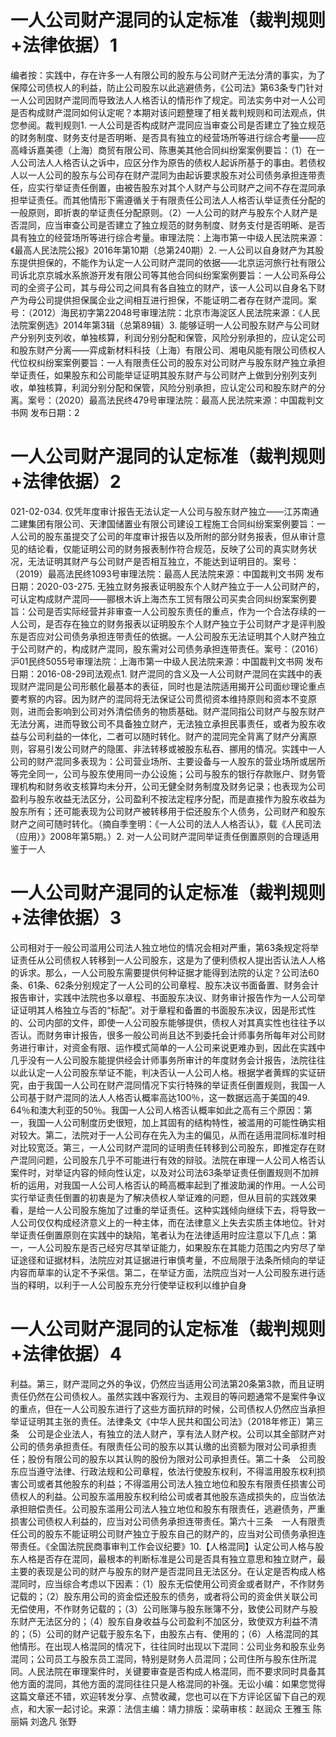 # 一人公司财产混同的认定标准（裁判规则+法律依据）1

编者按：实践中，存在许多一人有限公司的股东与公司财产无法分清的事实，为了保障公司债权人的利益，防止公司股东以此逃避债务，《公司法》第63条专门针对一人公司因财产混同而导致法人人格否认的情形作了规定。司法实务中对一人公司是否构成财产混同如何认定呢？本期对该问题整理了相关裁判规则和司法观点，供您参阅。裁判规则1. 一人公司是否构成财产混同应当审查公司是否建立了独立规范的财务制度、财务支付是否明晰、是否具有独立的经营场所等进行综合考量——应高峰诉嘉美德（上海）商贸有限公司、陈惠美其他合同纠纷案案例要旨：（1）在一人公司法人人格否认之诉中，应区分作为原告的债权人起诉所基于的事由。若债权人以一人公司的股东与公司存在财产混同为由起诉要求股东对公司债务承担连带责任，应实行举证责任倒置，由被告股东对其个人财产与公司财产之间不存在混同承担举证责任。而其他情形下需遵循关于有限责任公司法人人格否认举证责任分配的一般原则，即折衷的举证责任分配原则。（2）一人公司的财产与股东个人财产是否混同，应当审查公司是否建立了独立规范的财务制度、财务支付是否明晰、是否具有独立的经营场所等进行综合考量。审理法院：上海市第一中级人民法院来源：《最高人民法院公报》2016年第10期（总第240期）2. 一人公司以自身财产为其股东提供担保的，不能作为认定一人公司财产混同的依据——北京运河旅行社有限公司诉北京京城水系旅游开发有限公司等其他合同纠纷案案例要旨：一人公司系母公司的全资子公司，其与母公司之间具有各自独立的财产，该一人公司以自身名下财产为母公司提供担保属企业之间相互进行担保，不能证明二者存在财产混同。案号：（2012）海民初字第22048号审理法院：北京市海淀区人民法院来源：《人民法院案例选》2014年第3辑（总第89辑）3. 能够证明一人公司股东财产与公司财产分别列支列收，单独核算，利润分别分配和保管，风险分别承担的，应认定公司和股东财产分离——弈成新材料科技（上海）有限公司、湘电风能有限公司债权人代位权纠纷案案例要旨：一人有限责任公司的股东对公司财产与股东财产独立承担举证责任，如果股东和公司能举证证明其股东财产与公司财产上做到分别列支列收，单独核算，利润分别分配和保管，风险分别承担，应认定公司和股东财产的分离。案号：（2020）最高法民终479号审理法院：最高人民法院来源：中国裁判文书网 发布日期：2

# 一人公司财产混同的认定标准（裁判规则+法律依据）2

021-02-034. 仅凭年度审计报告无法认定一人公司与股东财产独立——江苏南通二建集团有限公司、天津国储置业有限公司建设工程施工合同纠纷案案例要旨：一人公司的股东虽提交了公司的年度审计报告以及所附的部分财务报表，但从审计意见的结论看，仅能证明公司的财务报表制作符合规范，反映了公司的真实财务状况，无法证明其财产与公司财产是否相互独立，不能达到证明目的。案号：（2019）最高法民终1093号审理法院：最高人民法院来源：中国裁判文书网 发布日期：2020-03-275. 无独立财务报表证明股东个人财产独立于一人公司财产的，可认定构成财产混同——郦根木诉上海杰东工贸有限公司买卖合同纠纷案案例要旨：公司是否实际经营并非审查一人公司股东责任的重点，作为一个合法存续的一人公司，是否存在独立的财务报表以证明股东个人财产独立于公司财产才是评判股东是否应对公司债务承担连带责任的依据。一人公司股东无法证明其个人财产独立于公司财产的，构成财产混同，股东需对公司债务承担连带责任。案号：（2016）沪01民终5055号审理法院：上海市第一中级人民法院来源：中国裁判文书网 发布日期：2016-08-29司法观点1. 财产混同的含义及一人公司财产混同在实践中的表现财产混同是公司形骸化最基本的表征，同时也是法院适用揭开公司面纱理论重点要考察的内容。因为财产的混同将无法保证公司贯彻资本维持原则和资本不变原则，进而会影响到公司对外清偿债务的物质基础。财产混同指公司财产与股东财产无法分离，进而导致公司不具备独立财产，无法独立承担民事责任，或者为股东收益与公司利益的一体化，二者可以随时转化。财产的混同完全背离了财产分离原则，容易引发公司财产的隐匿、非法转移或被股东私吞、挪用的情况。实践中一人公司的财产混同多表现为：公司营业场所、主要设备与一人股东的营业场所或居所等完全同一，公司与股东使用同一办公设施；公司与股东的银行存款账户、财务管理机构和财务收支核算均未分开，公司无健全财务制度及财务记录；也表现为公司盈利与股东收益无法区分，公司盈利不按法定程序分配，而是直接作为股东收益为股东所有；还可能表现为公司财产被转移用于偿还股东个人债务，公司财产和股东财产之间可随时转化。（摘自季奎明：《一人公司的法人人格否认》，载《人民司法（应用）》2008年第5期。）2. 对一人公司财产混同举证责任倒置原则的合理适用鉴于一人

# 一人公司财产混同的认定标准（裁判规则+法律依据）3

公司相对于一般公司滥用公司法人独立地位的情况会相对严重，第63条规定将举证责任从公司债权人转移到一人公司股东，这是为了便利债权人提出否认法人人格的诉求。那么，一人公司股东需要提供何种证据才能得到法院的认定？公司法60条、61条、62条分别规定了一人公司的公司章程、股东决议书面备置、财务会计报告审计，实践中法院也多以章程、书面股东决议、财务审计报告作为一人公司举证证明其人格独立与否的“标配”。对于章程和备置的书面股东决议，因是形式性的、公司内部的文件，即使一人公司股东能够提供，债权人对其真实性也往往予以否认。而财务审计报告，很多一般公司尚且达不到委托会计师事务所每年对公司财务进行审计，对资金有限、运作模式简单的一人公司来说更难办到，因此在实践中几乎没有一人公司股东能提供经会计师事务所审计的年度财务会计报告，法院往往以此认定一人公司股东举证不能，判决否认一人公司人格。根据学者黄辉的实证研究，由于我国一人公司在财产混同情况下实行特殊的举证责任倒置规则，我国一人公司基于财产混同的法人人格否认概率高达100％，这一数据远高于美国的49. 64％和澳大利亚的50％。我国一人公司人格否认概率如此之高有三个原因：第一，我国一人公司制度历史很短，加上其固有的结构特性，被滥用的可能性确实相对较大。第二，法院对于一人公司存在先入为主的偏见，从而在适用混同标准时相对比较宽泛。第三，一人公司财产混同的证明责任转移到公司股东，即推定存在财产混同问题，公司股东几乎不可能进行有效的辩驳。法院在审理一人公司人格否认案件时，对举证内容的倾向性认定，以及对公司法63条举证责任倒置规则不加辨析的运用，对我国一人公司人格否认的畸高概率起到了推波助澜的作用。一人公司实行举证责任倒置的初衷是为了解决债权人举证难的问题，但从目前的实践效果看，是给一人公司股东施加了过重的举证责任。这种实践倾向继续下去，将导致一人公司仅仅构成经济意义上的一种主体，而在法律意义上失去实质主体地位。针对举证责任倒置原则在实践中的缺陷，笔者认为在法律适用时应注意以下几点：第一，一人公司股东是否己经穷尽其举证能力，如果股东在其能力范围之内穷尽了举证途径和证据材料，法院应对其证据进行审慎考量，不应局限于法条所倾向的举证内容而草率的认定不予采信。第二，在举证方面，法院应当对一人公司股东进行适当的释明，以利于一人公司股东充分行使举证权利以维护自身

# 一人公司财产混同的认定标准（裁判规则+法律依据）4

利益。第三，财产混同之外的争议，仍然应当适用公司法第20条第3款，而且证明责任仍然在公司债权人。虽然实践中客观行为、主观目的等问题通常不是案件争议的重点，但在一人公司股东进行了这些方面抗辩的时候，公司债权人仍然应当承担举证证明其主张的责任。法律条文《中华人民共和国公司法》（2018年修正）第三条　公司是企业法人，有独立的法人财产，享有法人财产权。公司以其全部财产对公司的债务承担责任。有限责任公司的股东以其认缴的出资额为限对公司承担责任；股份有限公司的股东以其认购的股份为限对公司承担责任。第二十条　公司股东应当遵守法律、行政法规和公司章程，依法行使股东权利，不得滥用股东权利损害公司或者其他股东的利益；不得滥用公司法人独立地位和股东有限责任损害公司债权人的利益。公司股东滥用股东权利给公司或者其他股东造成损失的，应当依法承担赔偿责任。公司股东滥用公司法人独立地位和股东有限责任，逃避债务，严重损害公司债权人利益的，应当对公司债务承担连带责任。第六十三条　一人有限责任公司的股东不能证明公司财产独立于股东自己的财产的，应当对公司债务承担连带责任。《全国法院民商事审判工作会议纪要》10.【人格混同】认定公司人格与股东人格是否存在混同，最根本的判断标准是公司是否具有独立意思和独立财产，最主要的表现是公司的财产与股东的财产是否混同且无法区分。在认定是否构成人格混同时，应当综合考虑以下因素：（1）股东无偿使用公司资金或者财产，不作财务记载的；（2）股东用公司的资金偿还股东的债务，或者将公司的资金供关联公司无偿使用，不作财务记载的；（3）公司账簿与股东账簿不分，致使公司财产与股东财产无法区分的；（4）股东自身收益与公司盈利不加区分，致使双方利益不清的；（5）公司的财产记载于股东名下，由股东占有、使用的；（6）人格混同的其他情形。在出现人格混同的情况下，往往同时出现以下混同：公司业务和股东业务混同；公司员工与股东员工混同，特别是财务人员混同；公司住所与股东住所混同。人民法院在审理案件时，关键要审查是否构成人格混同，而不要求同时具备其他方面的混同，其他方面的混同往往只是人格混同的补强。无讼小编：如果您觉得这篇文章还不错，欢迎转发分享、点赞收藏，您也可以在下方评论区留下自己的观点，和大家一起讨论。来源：法信主编：靖力排版：梁萌审核：赵润众 王雅玉 陈丽娟 刘逸凡 张野

